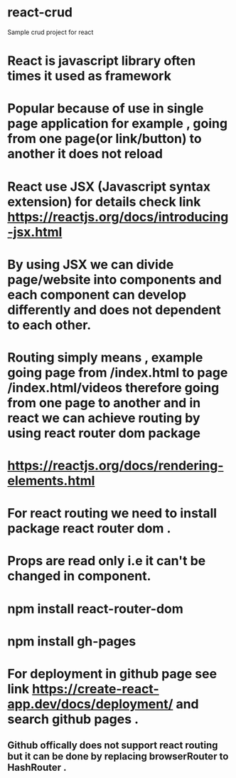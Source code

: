 # react-crud
Sample crud project for react

# React is javascript library often times it used as framework

# Popular because of use in single page application for example , going from one page(or link/button) to another it does not reload

# React use JSX (Javascript syntax extension) for details check link https://reactjs.org/docs/introducing-jsx.html

# By using JSX we can divide page/website into components and each component can develop differently and does not dependent to each other.

# Routing simply means , example going page from /index.html to page /index.html/videos therefore going from one page to another and in react we can achieve routing by using react router dom package

# https://reactjs.org/docs/rendering-elements.html

# For react routing we need to install package react router dom .

# Props are read only i.e it can't be changed in component.

# npm install react-router-dom

# npm install gh-pages

# For deployment in github page see link https://create-react-app.dev/docs/deployment/ and search github pages .

## Github offically does not support react routing but it can be done by replacing browserRouter to HashRouter .
